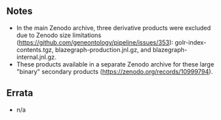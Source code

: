 ## Notes

* In the main Zenodo archive, three derivative products were excluded due to Zenodo size limitations (https://github.com/geneontology/pipeline/issues/353): golr-index-contents.tgz, blazegraph-production.jnl.gz, and blazegraph-internal.jnl.gz.
* These products available in a separate Zenodo archive for these large "binary" secondary products (https://zenodo.org/records/10999794).

## Errata

* n/a
